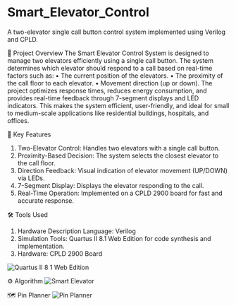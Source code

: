 # Smart_Elevator_Control
A two-elevator single call button control system implemented using Verilog and CPLD.

📜 Project Overview
The Smart Elevator Control System is designed to manage two elevators efficiently using a single call button. The system determines which elevator should respond to a call based on real-time factors such as:
•	The current position of the elevators.
•	The proximity of the call floor to each elevator.
•	Movement direction (up or down).
The project optimizes response times, reduces energy consumption, and provides real-time feedback through 7-segment displays and LED indicators. This makes the system efficient, user-friendly, and ideal for small to medium-scale applications like residential buildings, hospitals, and offices.

🚀 Key Features
1.	Two-Elevator Control: Handles two elevators with a single call button.
2.	Proximity-Based Decision: The system selects the closest elevator to the call floor.
3.	Direction Feedback: Visual indication of elevator movement (UP/DOWN) via LEDs.
4.	7-Segment Display: Displays the elevator responding to the call.
5.	Real-Time Operation: Implemented on a CPLD 2900 board for fast and accurate response.

🛠️ Tools Used
1. Hardware Description Language: Verilog
2. Simulation Tools: Quartus II 8.1 Web Edition for code synthesis and implementation.
3. Hardware: CPLD 2900 Board

![Quartus II 8 1 Web Edition](https://github.com/user-attachments/assets/45b078f5-8f02-4e8f-b4e6-55c442ea48ec)

⚙️ Algorithm
![Smart Elevator](https://github.com/user-attachments/assets/bdd0fe5d-9815-40cf-bf0d-b27bfa3e0afe)

🗺️ Pin Planner
![Pin Planner](https://github.com/user-attachments/assets/3ee99148-c06c-41b3-941b-3324ac6d5190)


